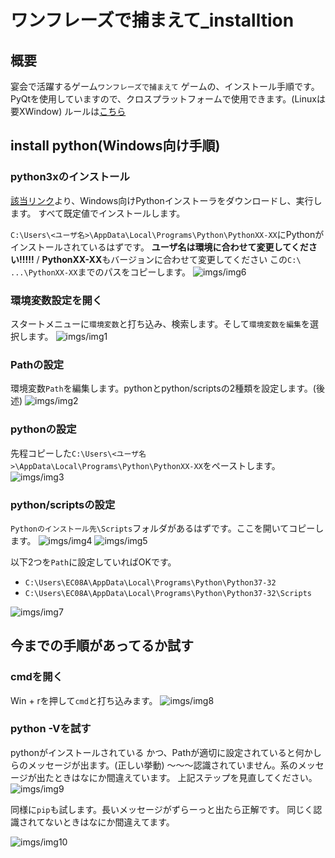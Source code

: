 # ワンフレーズで捕まえて_installtion

## 概要
宴会で活躍するゲーム`ワンフレーズで捕まえて` ゲームの、インストール手順です。
PyQtを使用していますので、クロスプラットフォームで使用できます。(Linuxは要XWindow)
ルールは[こちら](README.md)


## install python(Windows向け手順)

### python3xのインストール

[該当リンク](https://www.python.org/downloads)より、Windows向けPythonインストーラをダウンロードし、実行します。
すべて既定値でインストールします。

`C:\Users\<ユーザ名>\AppData\Local\Programs\Python\PythonXX-XX`にPythonがインストールされているはずです。
**ユーザ名は環境に合わせて変更してください!!!!!** / **PythonXX-XX**もバージョンに合わせて変更してください
この`C:\ ...\PythonXX-XX`までのパスをコピーします。
![imgs/img6](img6.png)


### 環境変数設定を開く

スタートメニューに`環境変数`と打ち込み、検索します。そして`環境変数を編集`を選択します。
![imgs/img1](img1.png)


### Pathの設定

環境変数`Path`を編集します。pythonとpython/scriptsの2種類を設定します。(後述)
![imgs/img2](img2.png)

### pythonの設定

先程コピーした`C:\Users\<ユーザ名>\AppData\Local\Programs\Python\PythonXX-XX`をペーストします。
![imgs/img3](img3.png)

### python/scriptsの設定

`Pythonのインストール先\Scripts`フォルダがあるはずです。ここを開いてコピーします。
![imgs/img4](img4.png)
![imgs/img5](img5.png)


以下2つを`Path`に設定していればOKです。
* `C:\Users\EC08A\AppData\Local\Programs\Python\Python37-32`
* `C:\Users\EC08A\AppData\Local\Programs\Python\Python37-32\Scripts`

![imgs/img7](img7.png)

## 今までの手順があってるか試す

### cmdを開く

Win + rを押して`cmd`と打ち込みます。
![imgs/img8](img8.png)

### python -Vを試す

pythonがインストールされている かつ、Pathが適切に設定されていると何かしらのメッセージが出ます。(正しい挙動)
～～～認識されていません。系のメッセージが出たときはなにか間違えています。 上記ステップを見直してください。
![imgs/img9](img9.png)

同様に`pip`も試します。長いメッセージがずらーっと出たら正解です。 同じく認識されてないときはなにか間違えてます。

![imgs/img10](img10.png)

